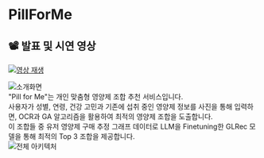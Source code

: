 # PillForMe

## 📽️ 발표 및 시연 영상
[![영상 재생](https://img.youtube.com/vi/-ulZOF3TM_0/0.jpg)](https://www.youtube.com/watch?v=-ulZOF3TM_0)

![소개화면](https://github.com/user-attachments/assets/e56c1cc6-c26d-491d-8b05-e585929bce49)
<br/>
"Pill for Me"는 개인 맞춤형 영양제 조합 추천 서비스입니다. <br/>
사용자가 성별, 연령, 건강 고민과 기존에 섭취 중인 영양제 정보를 사진을 통해 입력하면, OCR과 GA 알고리즘을 활용하여 최적의 영양제 조합을 도출합니다. <br/>
이 조합들 중 유저 영양제 구매 추정 그래프 데이터로 LLM을 Finetuning한 GLRec 모델을 통해 최적의 Top 3 조합을 제공합니다. 
<br/>
![전체 아키텍처](https://github.com/user-attachments/assets/6a89592c-c091-4028-baa2-f3bee8d47c9e)

